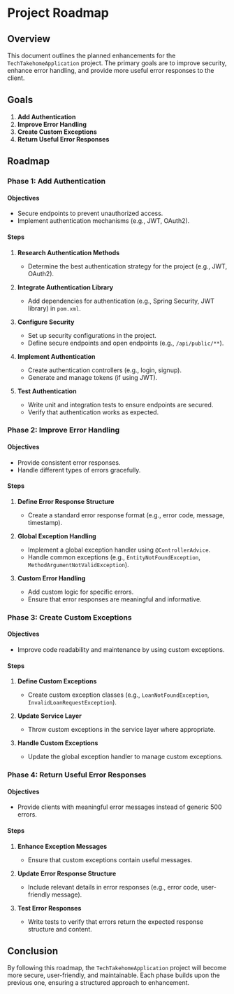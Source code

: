 # Project Roadmap

## Overview

This document outlines the planned enhancements for the `TechTakehomeApplication` project. The primary goals are to improve security, enhance error handling, and provide more useful error responses to the client.

## Goals

1. **Add Authentication**
2. **Improve Error Handling**
3. **Create Custom Exceptions**
4. **Return Useful Error Responses**

## Roadmap

### Phase 1: Add Authentication

#### Objectives

- Secure endpoints to prevent unauthorized access.
- Implement authentication mechanisms (e.g., JWT, OAuth2).

#### Steps

1. **Research Authentication Methods**
   - Determine the best authentication strategy for the project (e.g., JWT, OAuth2).
2. **Integrate Authentication Library**

   - Add dependencies for authentication (e.g., Spring Security, JWT library) in `pom.xml`.

3. **Configure Security**

   - Set up security configurations in the project.
   - Define secure endpoints and open endpoints (e.g., `/api/public/**`).

4. **Implement Authentication**

   - Create authentication controllers (e.g., login, signup).
   - Generate and manage tokens (if using JWT).

5. **Test Authentication**
   - Write unit and integration tests to ensure endpoints are secured.
   - Verify that authentication works as expected.

### Phase 2: Improve Error Handling

#### Objectives

- Provide consistent error responses.
- Handle different types of errors gracefully.

#### Steps

1. **Define Error Response Structure**

   - Create a standard error response format (e.g., error code, message, timestamp).

2. **Global Exception Handling**

   - Implement a global exception handler using `@ControllerAdvice`.
   - Handle common exceptions (e.g., `EntityNotFoundException`, `MethodArgumentNotValidException`).

3. **Custom Error Handling**
   - Add custom logic for specific errors.
   - Ensure that error responses are meaningful and informative.

### Phase 3: Create Custom Exceptions

#### Objectives

- Improve code readability and maintenance by using custom exceptions.

#### Steps

1. **Define Custom Exceptions**

   - Create custom exception classes (e.g., `LoanNotFoundException`, `InvalidLoanRequestException`).

2. **Update Service Layer**

   - Throw custom exceptions in the service layer where appropriate.

3. **Handle Custom Exceptions**
   - Update the global exception handler to manage custom exceptions.

### Phase 4: Return Useful Error Responses

#### Objectives

- Provide clients with meaningful error messages instead of generic 500 errors.

#### Steps

1. **Enhance Exception Messages**

   - Ensure that custom exceptions contain useful messages.

2. **Update Error Response Structure**

   - Include relevant details in error responses (e.g., error code, user-friendly message).

3. **Test Error Responses**
   - Write tests to verify that errors return the expected response structure and content.

## Conclusion

By following this roadmap, the `TechTakehomeApplication` project will become more secure, user-friendly, and maintainable. Each phase builds upon the previous one, ensuring a structured approach to enhancement.

